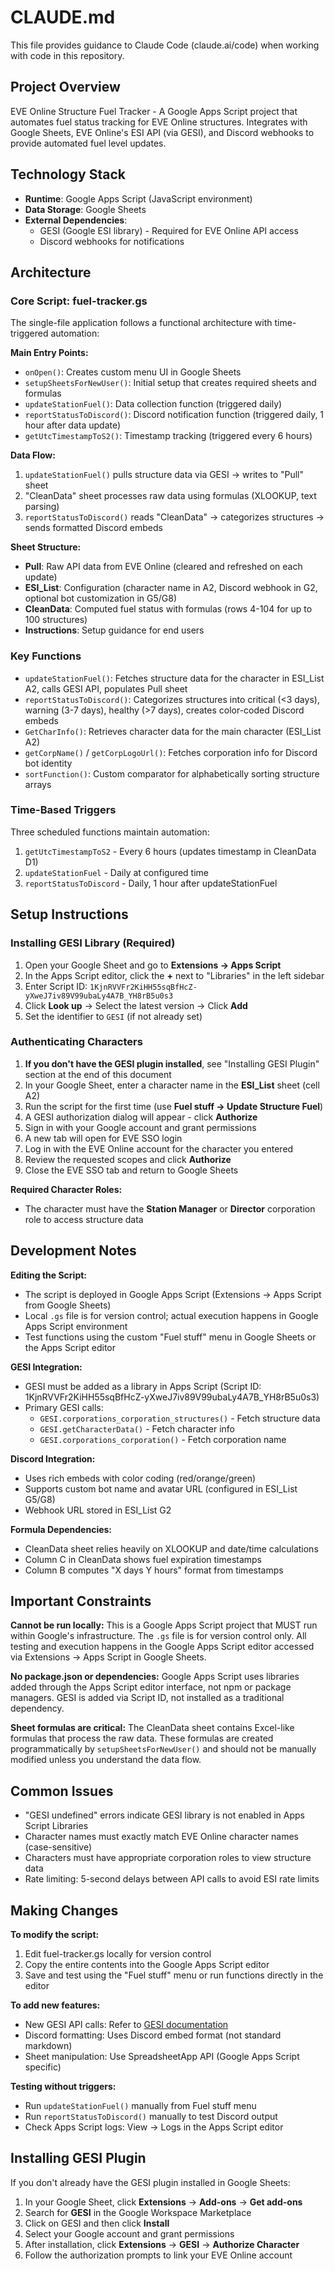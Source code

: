# CLAUDE.md

This file provides guidance to Claude Code (claude.ai/code) when working with code in this repository.

## Project Overview

EVE Online Structure Fuel Tracker - A Google Apps Script project that automates fuel status tracking for EVE Online structures. Integrates with Google Sheets, EVE Online's ESI API (via GESI), and Discord webhooks to provide automated fuel level updates.

## Technology Stack

- **Runtime**: Google Apps Script (JavaScript environment)
- **Data Storage**: Google Sheets
- **External Dependencies**:
  - GESI (Google ESI library) - Required for EVE Online API access
  - Discord webhooks for notifications

## Architecture

### Core Script: fuel-tracker.gs

The single-file application follows a functional architecture with time-triggered automation:

**Main Entry Points:**
- `onOpen()`: Creates custom menu UI in Google Sheets
- `setupSheetsForNewUser()`: Initial setup that creates required sheets and formulas
- `updateStationFuel()`: Data collection function (triggered daily)
- `reportStatusToDiscord()`: Discord notification function (triggered daily, 1 hour after data update)
- `getUtcTimestampToS2()`: Timestamp tracking (triggered every 6 hours)

**Data Flow:**
1. `updateStationFuel()` pulls structure data via GESI → writes to "Pull" sheet
2. "CleanData" sheet processes raw data using formulas (XLOOKUP, text parsing)
3. `reportStatusToDiscord()` reads "CleanData" → categorizes structures → sends formatted Discord embeds

**Sheet Structure:**
- **Pull**: Raw API data from EVE Online (cleared and refreshed on each update)
- **ESI_List**: Configuration (character name in A2, Discord webhook in G2, optional bot customization in G5/G8)
- **CleanData**: Computed fuel status with formulas (rows 4-104 for up to 100 structures)
- **Instructions**: Setup guidance for end users

### Key Functions

- `updateStationFuel()`: Fetches structure data for the character in ESI_List A2, calls GESI API, populates Pull sheet
- `reportStatusToDiscord()`: Categorizes structures into critical (<3 days), warning (3-7 days), healthy (>7 days), creates color-coded Discord embeds
- `GetCharInfo()`: Retrieves character data for the main character (ESI_List A2)
- `getCorpName()` / `getCorpLogoUrl()`: Fetches corporation info for Discord bot identity
- `sortFunction()`: Custom comparator for alphabetically sorting structure arrays

### Time-Based Triggers

Three scheduled functions maintain automation:
1. `getUtcTimestampToS2` - Every 6 hours (updates timestamp in CleanData D1)
2. `updateStationFuel` - Daily at configured time
3. `reportStatusToDiscord` - Daily, 1 hour after updateStationFuel

## Setup Instructions

### Installing GESI Library (Required)

1. Open your Google Sheet and go to **Extensions → Apps Script**
2. In the Apps Script editor, click the **+** next to "Libraries" in the left sidebar
3. Enter Script ID: `1KjnRVVFr2KiHH55sqBfHcZ-yXweJ7iv89V99ubaLy4A7B_YH8rB5u0s3`
4. Click **Look up** → Select the latest version → Click **Add**
5. Set the identifier to `GESI` (if not already set)

### Authenticating Characters

1. **If you don't have the GESI plugin installed**, see "Installing GESI Plugin" section at the end of this document
2. In your Google Sheet, enter a character name in the **ESI_List** sheet (cell A2)
3. Run the script for the first time (use **Fuel stuff → Update Structure Fuel**)
4. A GESI authorization dialog will appear - click **Authorize**
5. Sign in with your Google account and grant permissions
6. A new tab will open for EVE SSO login
7. Log in with the EVE Online account for the character you entered
8. Review the requested scopes and click **Authorize**
9. Close the EVE SSO tab and return to Google Sheets

**Required Character Roles:**
- The character must have the **Station Manager** or **Director** corporation role to access structure data

## Development Notes

**Editing the Script:**
- The script is deployed in Google Apps Script (Extensions → Apps Script from Google Sheets)
- Local `.gs` file is for version control; actual execution happens in Google Apps Script environment
- Test functions using the custom "Fuel stuff" menu in Google Sheets or the Apps Script editor

**GESI Integration:**
- GESI must be added as a library in Apps Script (Script ID: 1KjnRVVFr2KiHH55sqBfHcZ-yXweJ7iv89V99ubaLy4A7B_YH8rB5u0s3)
- Primary GESI calls:
  - `GESI.corporations_corporation_structures()` - Fetch structure data
  - `GESI.getCharacterData()` - Fetch character info
  - `GESI.corporations_corporation()` - Fetch corporation name

**Discord Integration:**
- Uses rich embeds with color coding (red/orange/green)
- Supports custom bot name and avatar URL (configured in ESI_List G5/G8)
- Webhook URL stored in ESI_List G2

**Formula Dependencies:**
- CleanData sheet relies heavily on XLOOKUP and date/time calculations
- Column C in CleanData shows fuel expiration timestamps
- Column B computes "X days Y hours" format from timestamps

## Important Constraints

**Cannot be run locally:** This is a Google Apps Script project that MUST run within Google's infrastructure. The `.gs` file is for version control only. All testing and execution happens in the Google Apps Script editor accessed via Extensions → Apps Script in Google Sheets.

**No package.json or dependencies:** Google Apps Script uses libraries added through the Apps Script editor interface, not npm or package managers. GESI is added via Script ID, not installed as a traditional dependency.

**Sheet formulas are critical:** The CleanData sheet contains Excel-like formulas that process the raw data. These formulas are created programmatically by `setupSheetsForNewUser()` and should not be manually modified unless you understand the data flow.

## Common Issues

- "GESI undefined" errors indicate GESI library is not enabled in Apps Script Libraries
- Character names must exactly match EVE Online character names (case-sensitive)
- Characters must have appropriate corporation roles to view structure data
- Rate limiting: 5-second delays between API calls to avoid ESI rate limits

## Making Changes

**To modify the script:**
1. Edit fuel-tracker.gs locally for version control
2. Copy the entire contents into the Google Apps Script editor
3. Save and test using the "Fuel stuff" menu or run functions directly in the editor

**To add new features:**
- New GESI API calls: Refer to [GESI documentation](https://github.com/Blacksmoke16/GESI)
- Discord formatting: Uses Discord embed format (not standard markdown)
- Sheet manipulation: Use SpreadsheetApp API (Google Apps Script specific)

**Testing without triggers:**
- Run `updateStationFuel()` manually from Fuel stuff menu
- Run `reportStatusToDiscord()` manually to test Discord output
- Check Apps Script logs: View → Logs in the Apps Script editor

## Installing GESI Plugin

If you don't already have the GESI plugin installed in Google Sheets:

1. In your Google Sheet, click **Extensions** → **Add-ons** → **Get add-ons**
2. Search for **GESI** in the Google Workspace Marketplace
3. Click on GESI and then click **Install**
4. Select your Google account and grant permissions
5. After installation, click **Extensions** → **GESI** → **Authorize Character**
6. Follow the authorization prompts to link your EVE Online account
